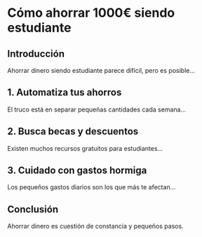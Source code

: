 # Cómo ahorrar 1000€ siendo estudiante

## Introducción

Ahorrar dinero siendo estudiante parece difícil, pero es posible...

## 1. Automatiza tus ahorros

El truco está en separar pequeñas cantidades cada semana...

## 2. Busca becas y descuentos

Existen muchos recursos gratuitos para estudiantes...

## 3. Cuidado con gastos hormiga

Los pequeños gastos diarios son los que más te afectan...

## Conclusión

Ahorrar dinero es cuestión de constancia y pequeños pasos.
